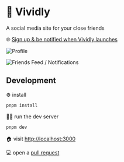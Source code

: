 # 🔮 Vividly
A social media site for your close friends

🌐 [Sign up & be notified when Vividly launches](https://www.vividly.love/)


![Profile](https://i.ibb.co/4Y2KhwK/Simulator-Screenshot-i-Phone-14-Pro-Max-2023-07-17-at-22-56-41-1.jpg)

![Friends Feed / Notifications](https://i.ibb.co/ZJxmGKd/Simulator-Screenshot-i-Phone-14-Pro-Max-2023-07-17-at-22-56-41-2.jpg)

## Development

⚙️ install

```bash
pnpm install
```

🏃‍♀️ run the dev server

```bash
pnpm dev
```

🏠 visit [http://localhost:3000](http://localhost:3000)

💻 open a [pull request](https://github.com/jastronaut/vividly-web/pulls)